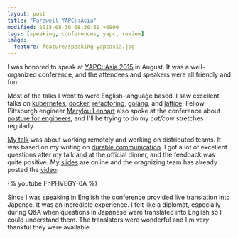 ```yaml
---
layout: post
title: "Farewell YAPC::Asia"
modified: 2015-08-30 08:30:59 +0900
tags: [speaking, conferences, yapc, review]
image:
  feature: feature/speaking-yapcasia.jpg
---
```


I was honored to speak at [YAPC::Asia 2015][yapcasia] in August. It was a well-organized conference, and the attendees and speakers were all friendly and fun.

Most of the talks I went to were English-language based. I saw excellent talks on [kubernetes], [docker], [refactoring], [golang], and [lattice]. Fellow Pittsburgh engineer [Marylou Lenhart][marylou] also spoke at the conference about [posture for engineers], and I'll be trying to do my _cat/cow_ stretches regularly.

[My talk][mytalk] was about working remotely and working on distributed teams. It was based on my writing on [durable communication]. I got a lot of excellent questions after my talk and at the official dinner, and the feedback was quite positive. My [slides][myslides] are online and the oragnizing team has already posted the [video][myvideo]:

{% youtube FhPHVEGY-6A %}

Since I was speaking in English the conference provided live translation into Japense. It was an incredible experience. I felt like a diplomat, especially during Q&A when questions in Japanese were translated into English so I could understand them. The translators were wonderful and I'm very thankful they were available.

[kubernetes]: http://yapcasia.org/2015/talk/show/e19fe827-13c1-11e5-aca1-525412004261
[docker]: http://yapcasia.org/2015/talk/show/21cb8176-065b-11e5-9492-79c97d574c3a
[refactoring]: http://yapcasia.org/2015/talk/show/bd04b86c-f9de-11e4-b996-8ab37d574c3a
[lattice]: http://yapcasia.org/2015/talk/show/b03162be-0052-11e5-ba92-89c77d574c3a
[golang]: http://yapcasia.org/2015/talk/show/6bde6c69-187a-11e5-aca1-525412004261
[posture for engineers]: http://yapcasia.org/2015/talk/show/e466d60a-11db-11e5-b07b-d7f07d574c3a

[marylou]: http://blog.maryloulenhart.com/yapcasia-2015/
[diasuke]: https://medium.com/@lestrrat/the-10th-and-final-yapc-asia-tokyo-6bf15dae1ab4
[yapcasia]: http://yapcasia.org/2015/

[mytalk]: http://yapcasia.org/2015/talk/show/a06d9970-0d7b-11e5-aaf9-67dc7d574c3a
[myvideo]: https://www.youtube.com/watch?v=FhPHVEGY-6A
[myslides]: https://speakerdeck.com/caseywest/conways-law-of-distributed-work
[durable communication]: http://caseywest.com/durable-communication/

[mytalk2008]: http://conferences.yapcasia.org/ya2008/talk/1168
[capybara]: https://rubygems.org/gems/capybara/versions
[cucumber]: https://rubygems.org/gems/cucumber/versions

